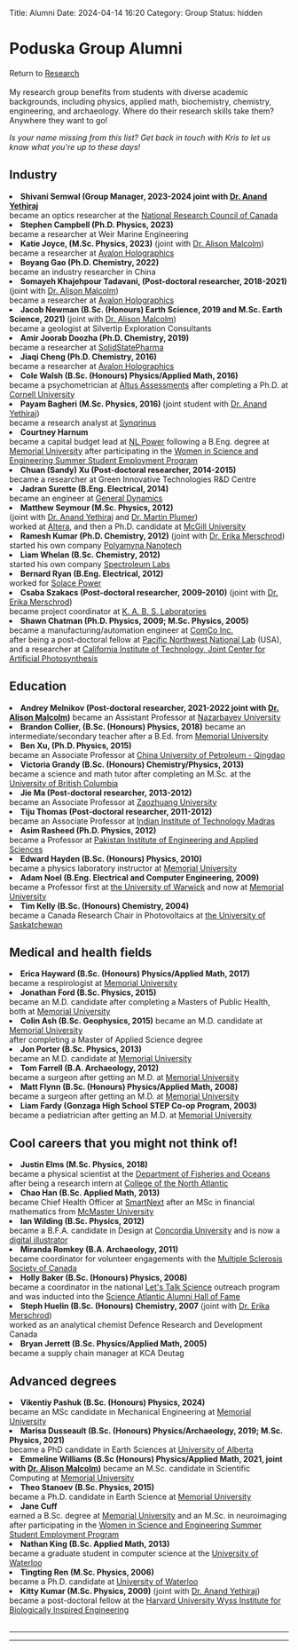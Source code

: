 Title: Alumni
Date: 2024-04-14 16:20
Category: Group
Status: hidden

<h1>Poduska Group Alumni </h1>
<div class = "small italics">
Return to <a href="research.html">Research</a>
</div>

<br>
My research group benefits from students with diverse academic backgrounds, including physics, applied math, biochemistry, chemistry, engineering, and archaeology. Where do their research skills take them? Anywhere they want to go! <p>

<i> Is your name missing from this list? Get back in touch with Kris to let us know what you're up to these days!</i>

<h2>Industry</h2>

<li> <b>Shivani Semwal (Group Manager, 2023-2024 joint with <a href="https://softmaterials.ca/">Dr. Anand Yethiraj</a></b> <br>
  became an optics researcher at the <a href="https://nrc.canada.ca/en/">National Research Council of Canada </a></li>

<li><b>Stephen Campbell (Ph.D. Physics, 2023)</b><br> 
became a researcher at Weir Marine Engineering </li>

<li><b>Katie Joyce, (M.Sc. Physics, 2023)</b>  (joint with <a href="https://www.esd.mun.ca/~amalcolm/">Dr. Alison Malcolm</a>) <br>
became a researcher at <a href="http://www.avalonholographics.com/">Avalon Holographics</a> </li>

<li><b>Boyang Gao (Ph.D. Chemistry, 2022)</b><br> 
became an industry researcher in China</li>

<li><b>Somayeh Khajehpour Tadavani, (Post-doctoral researcher, 2018-2021)</b>  (joint with <a href="https://www.esd.mun.ca/~amalcolm/">Dr. Alison Malcolm</a>) <br>
became a researcher at <a href="http://www.avalonholographics.com/">Avalon Holographics</a> </li>

<li><b>Jacob Newman (B.Sc. (Honours) Earth Science, 2019 and M.Sc. Earth Science, 2021) </b> (joint with <a href="https://www.esd.mun.ca/~amalcolm/">Dr. Alison Malcolm</a>) <br>
became a geologist at <a href=""></a> Silvertip Exploration Consultants
</li>

<li><b>Amir Joorab Doozha (Ph.D. Chemistry, 2019)</b><br>
became a researcher at <a href="https://solidstatepharma.com/">SolidStatePharma</a> </li>

<li> <b>Jiaqi Cheng (Ph.D. Chemistry, 2016)</b><br>
became a researcher at <a href="http://www.avalonholographics.com/">Avalon Holographics</a> </li>
</li>

<li><b>Cole Walsh (B.Sc. (Honours) Physics/Applied Math, 2016)</b> <br>
became a psychometrician at <a href="https://altusassessments.com/">Altus Assessments</a> after completing a Ph.D. at <a href="http://www.cornell.edu">Cornell University</a>
</li>

<li><b>Payam Bagheri (M.Sc. Physics, 2016) </b> (joint student with <a href="http://www.physics.mun.ca/~anand">Dr. Anand Yethiraj</a>)<br>
became a research analyst at <a href="http://synqrinus.com/">Synqrinus</a></li>

<li> <b>Courtney Harnum</b> 
<br>became a capital budget lead at <a href="nlpower.ca">NL Power</a> following a B.Eng. degree at <a href="http://www.mun.ca/">Memorial University</a> after participating in the <a href="http://www.wisenl.ca/ssep.htm">Women in Science and Engineering Summer Student Employment Program</a>
</li>

<li><b>Chuan (Sandy) Xu (Post-doctoral researcher, 2014-2015)</b> <br>
became a researcher at Green Innovative Technologies R&D Centre</li>

<li><b>Jadran Surette (B.Eng. Electrical, 2014)</b><br>
became an engineer at <a href="http://www.gdcanada.com/">General Dynamics</a></li>

<li><b>Matthew Seymour (M.Sc. Physics, 2012)</b> <br> (joint with <a href="http://www.physics.mun.ca/~anand">Dr. Anand Yethiraj</a> and <a href="http://www.physics.mun.ca/~plumer">Dr. Martin Plumer</a>)</b><br>
worked at <a href="http://www.altera.com/">Altera</a>, and then a Ph.D. candidate at <a href="http://www.mcgill.ca/">McGill University</a></li>

<li><b>Ramesh Kumar (Ph.D. Chemistry, 2012)</b> (joint with <a href="http://www.chem.mun.ca/~erika">Dr. Erika Merschrod</a>)<br>
started his own company <a href="https://www.polyamyna.ca/">Polyamyna Nanotech</a> </li>

<li> <b>Liam Whelan (B.Sc. Chemistry, 2012)</b><br>
started his own company <a href="https://www.spectroleumlabs.com/">Spectroleum Labs</a></li>

<li> <b>Bernard Ryan (B.Eng. Electrical, 2012)</b><br>
worked for <a href="http://www.solace.ca/">Solace Power</a></li>

<li> <b>Csaba Szakacs (Post-doctoral researcher, 2009-2010)</b> (joint with <a href="http://www.chem.mun.ca/~erika">Dr. Erika Merschrod</a>)<br>
became project coordinator at <a href="http://kabs.com">K. A. B. S. Laboratories</a></li>
</li>

<li> <b>Shawn Chatman (Ph.D. Physics, 2009; M.Sc. Physics, 2005)</b><br>
became a manufacturing/automation engineer at <a href="https://www.comcoinc.com/">ComCo Inc.</a> <br>after being a post-doctoral fellow at <a href="http://www.pnl.gov/">Pacific Northwest National Lab</a> (USA),<br>
and a researcher at <a href="http://solarfuelshub.org">California Institute of Technology, Joint Center for Artificial Photosynthesis</a>
</li>

<p></p>

<h2>Education</h2>

<li><b>Andrey Melnikov (Post-doctoral researcher, 2021-2022 joint with <a href="http://www.esd.mun.ca/~amalcolm/">Dr. Alison Malcolm</a>)</b>
became an Assistant Professor at <a href="https://research.nu.edu.kz/en//">Nazarbayev University</a>

<li><b>Brandon Collier, (B.Sc. (Honours) Physics, 2018)</b> 
became an intermediate/secondary teacher after a B.Ed. from <a href="http://www.mun.ca/">Memorial University</a></li></a>
</li>

<li><b>Ben Xu, (Ph.D. Physics, 2015) </b>  <br>
became an Associate Professor at <a href="http://news.upc.edu.cn/english/">China University of Petroleum - Qingdao</a>
<!--<br> M.Sc. Physics, <a href="http://bjut.edu.cn/bjut_en/index.jsp">Beijing University of Technology</a>
<br> B.Sc. Physics, <a href="http://www.xhu.edu.cn/english/">Xihua University</a><br>-->


<li> <b>Victoria Grandy (B.Sc. (Honours) Chemistry/Physics, 2013)</b><br>
became a science and math tutor after completing an M.Sc. at the <a href="http://www.phas.ubc.ca/">University of British Columbia</a>
</li>

<li> <b>Jie Ma (Post-doctoral researcher, 2013-2012)</b> <br>
became an Associate Professor at <a href="http://www.iitm.ac.in/">Zaozhuang University</a>
</li>

<li> <b>Tiju Thomas (Post-doctoral researcher, 2011-2012)</b> <br>
became an Associate Professor at <a href="http://www.iitm.ac.in/">Indian Institute of Technology Madras</a>
<!-- INSPIRE (Department of Science and Technology) faculty fellow at the <a href="http://mrc.iisc.ernet.in/index.htm">Materials Research Center at the Indian Institute of Science, Bangalore</a>-->
</li>

<li><b>Asim Rasheed (Ph.D. Physics, 2012) </b><br>
became a Professor at <a href="http://www.pieas.edu.pk/dmme/">Pakistan Institute of Engineering and Applied Sciences</a></li>

<li> <b>Edward Hayden (B.Sc. (Honours) Physics, 2010)</b> <br>
became a physics laboratory instructor at <a href="http://www.mun.ca/">Memorial University</a></li>

<li> <b>Adam Noel (B.Eng. Electrical and Computer Engineering, 2009) </b><br>
became a Professor first at <a href="http://www2.warwick.ac.uk/fac/sci/eng/">the University of Warwick</a> and now at <a href="http://www.mun.ca/">Memorial University</a></li>

<li> <b>Tim Kelly (B.Sc. (Honours) Chemistry, 2004)</b><br>
became a Canada Research Chair in Photovoltaics at <a href="http://www.usask.ca">the University of Saskatchewan</a></li>

<p></p>

<h2>Medical and health fields</h2>

<li><b>Erica Hayward (B.Sc. (Honours) Physics/Applied Math, 2017)</b> <br>
became a respirologist at <a href="http://www.mun.ca/">Memorial University</a></li>

<li> <b>Jonathan Ford (B.Sc. Physics, 2015)</br></b> 
became an M.D. candidate after completing a Masters of Public Health, both at <a href="http://www.mun.ca/">Memorial
University</a>
</li>

<li> <b>Colin Ash (B.Sc. Geophysics, 2015)</b> 
became an M.D. candidate at <a href="http://www.mun.ca/">Memorial University</a>  <br> after completing a Master of Applied Science degree</li>

<li> <b>Jon Porter (B.Sc. Physics, 2013)</b> <br>
became an M.D. candidate at <a href="http://www.mun.ca/">Memorial University</a></li>

<li> <b>Tom Farrell (B.A. Archaeology, 2012)</b> <br>
became a surgeon after getting an M.D. at <a href="http://www.mun.ca/">Memorial University</a></li>

<li> <b>Matt Flynn (B.Sc. (Honours) Physics/Applied Math, 2008)</b> <br>
became a surgeon after getting an M.D. at <a href="http://www.mun.ca/">Memorial University</a></li>

<li> <b>Liam Fardy (Gonzaga High School STEP Co-op Program, 2003)</b><br>
became a pediatrician after getting an M.D. at <a href="http://www.mun.ca/">Memorial University</a></li>

<p></p>

<h2>Cool careers that you might not think of!</h2>

<li><b>Justin Elms (M.Sc. Physics, 2018) </b> <br>
became a physical scientist at the <a href="https://www.dfo-mpo.gc.ca/">Department of Fisheries and Oceans</a> <br>after being a research intern at <a href="https://www.cna.nl.ca/">College of the North Atlantic</a></li>

<li> <b>Chao Han (B.Sc. Applied Math, 2013)</b><br>
became Chief Health Officer at <a href="https://www.crunchbase.com/organization/smartnext">SmartNext</a>  after an MSc in financial mathematics from <a href="https://www.mcmaster.ca/">McMaster University</a></li>

<li> <b>Ian Wilding (B.Sc. Physics, 2012)</b><br>
became a B.F.A. candidate in Design at <a href="http://www.concordia.ca">Concordia University</a> and is now a <a href="http://iwilding.com/about">digital illustrator</a></li>

<li> <b>Miranda Romkey (B.A. Archaeology, 2011) </b> <br>
became coordinator for volunteer engagements with the <a href="mssociety.ca/">Multiple Sclerosis Society of Canada</a> </li>

<li> <b>Holly Baker (B.Sc. (Honours) Physics, 2008) </b><br>
became a coordinator in the national <a href="http://www.letstalkscience.ca">Let's Talk Science</a> outreach program and was inducted into the <a href="https://scienceatlantic.ca/hof/alum/">Science Atlantic Alumni Hall of Fame</a></li>

<li> <b>Steph Huelin (B.Sc. (Honours) Chemistry, 2007</b> (joint with <a href="http://www.chem.mun.ca/~erika">Dr. Erika Merschrod</a>)<br>
worked as an analytical chemist Defence Research and Development Canada</li>

<li><b>Bryan Jerrett (B.Sc. Physics/Applied Math, 2005)</b><br>
became a supply chain manager at KCA Deutag</li>

<p></p>

<h2>Advanced degrees</h2>

<li><b>Vikentiy Pashuk (B.Sc. (Honours) Physics, 2024)</b> <br>
became an MSc candidate in Mechanical Engineering at <a href="http://www.mun.ca/">Memorial University</a> </li>

<li><b>Marisa Dusseault (B.Sc. (Honours) Physics/Archaeology, 2019; M.Sc. Physics, 2021)</b> <br>
became a PhD candidate in Earth Sciences at <a href="http://www.ualberta.ca/">University of Alberta</a> </li>

<li><b>Emmeline Williams (B.Sc (Honours) Physics/Applied Math, 2021, joint with <a href="http://www.esd.mun.ca/~amalcolm/">Dr. Alison Malcolm</a>)</b> 
became an M.Sc. candidate in Scientific Computing at  <a href="http://www.mun.ca/">Memorial University</a></li>

<li><b>Theo Stanoev (B.Sc. Physics, 2015) </b> <br>
became a Ph.D. candidate in Earth Science at <a href="http://www.mun.ca/">Memorial University</a></li>

<li> <b>Jane Cuff</b> <br>
earned a B.Sc. degree at <a href="http://www.mun.ca/">Memorial University</a> and an M.Sc. in neuroimaging after participating in the <a href="http://www.wisenl.ca/ssep.htm">Women in Science and Engineering Summer Student Employment Program</a>
</li>

<li> <b>Nathan King (B.Sc. Applied Math, 2013) </b><br>
became a graduate student in computer science at the <a href="https://uwaterloo.ca/">University of Waterloo</a></li>

<li><b>Tingting Ren (M.Sc. Physics, 2006)</b><br>
became a Ph.D. candidate at <a href="https://uwaterloo.ca/">University of Waterloo</a></li>
</li>

<li><b>Kitty Kumar (M.Sc. Physics, 2009)</b> (joint with <a href="http://www.physics.mun.ca/~anand">Dr. Anand Yethiraj</a>)</b><br>
became a post-doctoral fellow at the <a href="http://wyss.harvard.edu">Harvard University Wyss Institute for Biologically Inspired Engineering</a></li>

<br>
<hr>

<hr>


<!--

<p><b>Vikentiy Pashuk, B.Sc.(Hon) student  </b>  
<br><i>E-mail: vpashuk_at_mun.ca</i>
</p>

<p><b>Sashi Prasadh, B.Sc.(Hon) student  </b>  
<br><i>E-mail: sprasadh_at_mun.ca</i></p>
   
<p><b>Dr. Shivani Semwal, group manager  </b> 
<br> Ph.D. Physics, , <a href="http://www.mun.ca/">Memorial University</a>
<br> M.Sc. Physics, <a href="https://www.hnbgu.ac.in/">Hemwati Nandan Bahuguna Garhwal University</a>
<br> B.Sc.(Hon) Physics, <a href="https://www.du.ac.in/">University of Delhi</a>
<br><i>E-mail: ssemwal_at_mun.ca</i></p>

<li><b>Joseline Aimee, undergraduate student</b> 
<br> B.Sc. (Honours) candidate in Physics/Applied Math
</li>

<li><b>Cassandra Clowe-Coish, undergraduate student</b> 
<br> B.Sc. (Honours) candidate in Physics
</li>

<li><b>Abhirup Dasgupta, M.Sc. student</b>, co-supervised with <a href="http://www.physics.mun.ca/~anand/">Anand Yethiraj, Physics</a> 
<br> B.Sc. Biotechnology, <a href="http://www.kiit.ac.in//">Kalinga Institute of Industrial Technology</a> 
<br><i>E-mail: adasgupta_at_mun.ca</i></li> 

<li><b>Tanzir Ahmed, M.Sc. student</b> 
<br> M.Sc. Chemistry, <a href="http://www.uef.fi/en">University of Eastern Finland</a><br>
M.Sc. Chemistry, B.Sc. (Honours) Chemistry,  <a href="http://www.sust.edu/">Shahjalal University of Science and Technology</a>
<br><i>E-mail: ta3783_at_mun.ca</i></li>

<li><b>Cong Cui, M.Eng. student</b>, co-supervised with <a href="http://www.engr.mun.ca/~xduan/">Xili Duan, Mechanical Engineering</a>

<li> <b>Jake Wells (B.Sc. (Honours) Physics, 2013)</b><br>
became a B.Ed. candidate at <a href="http://www.mun.ca/">Memorial University</a>
</li>

<li> <b>William Fowler  (B.Sc. Physics, 2006)</b><br>
became an M.Sc. candidate at <a href="http://www.mun.ca/">Memorial University</a></li>

<li> <b>Kayla Kenneally</b> (joint with <a href="http://www.engr.mun.ca/people/khawboldt.php">Dr. Kelly Hawboldt</a>) <br>
became a B.Eng. candidate (Process Engineering) at <a href="http://www.mun.ca/">Memorial University</a></li>

<li> <b>Jordon Keats</b> (joint with <a href="http://www.chem.mun.ca/~erika">Dr. Erika Merschrod</a>)<br>
became a B.Eng. candidate at <a href="http://www.mun.ca/">Memorial University</a></li>

<li> <b>Lisa Emberley</b><br>
became a B.Eng. candidate at <a href="http://www.mun.ca/">Memorial University</a></li>

<li> <b>Mike Grudich</b><br>
became a B.Sc. candidate in Physics at <a href="http://www.mun.ca/">Memorial University</a></li>

<li> <b>Regina Madimbu, high school student</b> 
<br><a href="http://wisenl.ca/your-wise-nl-view/secondary/high-school/">Women in Science and Engineering Summer Student</a>
</li>

<li><b>Zixian Li</b><br>
<br> M.Sc. Chemistry, <a href="http://hzjl.yangtzeu.edu.cn/english/">Yangtze University</a>
<br> B.Eng. Chemical Engineering, <a href="http://english.zzu.edu.cn">Zhengzhou University</a> 

<li> <b>Jason Emberley, undergraduate student</b> 
<br>B.Sc. Physics/Applied Math (2006), <a href="http://www.mun.ca/">Memorial
University</a>
</li>

<li> <b>Haruki Hirasawa, undergraduate student</b> <br>
B.Sc. candidate Physics, <a href="http://www.mun.ca/">Memorial
University</a> and a former <a href="http://www.shad.ca/shad/myweb.php?hls=10043">Shad Valley Internship</a> recipient
</li>

<li> <b>Andrew Rose, undergraduate student</b> 
<br>B.Sc. candidate Physics and Applied Math, <a href="http://www.mun.ca/">Memorial
University</a>
</li>

<li> <b>Adam Budgell (B.Sc. candidate, Physics)</a>
</li>

<li> <b>Kevin Stirling</b> (B.Sc. candidate, Physics/Computer Science) [<i>joint student with <a href="http://www.physics.mun.ca/~saika">Dr. Ivan Saika-Voivod</a></i>]</li>

<li> <b>Jessica Roberts</b> (<a href="http://www.wisenl.ca/ssep.htm">Women in Science and Engineering Summer Student Employment Program</a>, 2012)</li>

<li> <b>Robert Stanley</b> (B.Sc. Chemistry, 2007) </li>

<li> <b>Ryan Stack</b> (Gonzaga High School STEP Co-op Program, 2004)</li>



-->
